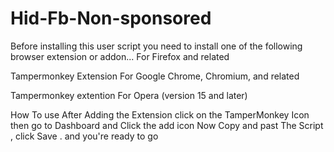 # Hid-Fb-Non-sponsored
Before installing this user script you need to install one of the following browser extension or addon... For Firefox and related

Tampermonkey Extension For Google Chrome, Chromium, and related

Tampermonkey extention For Opera (version 15 and later)


How To use
After Adding the Extension click on the TamperMonkey Icon then go to Dashboard and Click the add icon Now Copy and past The Script , click Save . and you're ready to go
